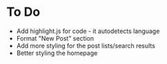 # To Do
* Add highlight.js for code - it autodetects language
* Format "New Post" section
* Add more styling for the post lists/search results
* Better styling the homepage